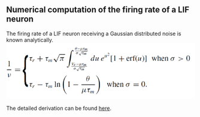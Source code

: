 ## Numerical computation of the firing rate of a LIF neuron

The firing rate of a LIF neuron receiving a Gaussian distributed noise is known analytically.
![firing rate](rate.png)

The detailed derivation can be found [here](yim_derivation_LIF.pdf).
